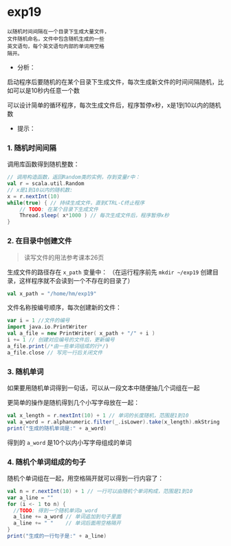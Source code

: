 # exp19

    以随机时间间隔在一个目录下生成大量文件，
    文件随机命名，文件中包含随机生成的一些
    英文语句，每个英文语句内部的单词用空格
    隔开。

- 分析：

启动程序后要随机的在某个目录下生成文件，每次生成新文件的时间间隔随机，比如可以是10秒内任意一个数

可以设计简单的循环程序，每次生成文件后，程序暂停x秒，x是1到10以内的随机数

- 提示：

### 1. 随机时间间隔

调用库函数得到随机整数：

```scala
// 调用构造函数，返回Random类的实例，存到变量r中：
val r = scala.util.Random
// x是1到10以内的随机数:
x = r.nextInt(10)
while(true) { // 持续生成文件，直到CTRL-C终止程序
    // TODO: 在某个目录下生成文件
    Thread.sleep( x*1000 ) // 每次生成文件后，程序暂停x秒 
}
```

### 2. 在目录中创建文件

> 读写文件的用法参考课本26页

生成文件的路径存在 `x_path` 变量中：
（在运行程序前先 `mkdir ~/exp19` 创建目录，这样程序就不会读到一个不存在的目录了）

```scala
val x_path = "/home/hm/exp19"
```

文件名称按编号顺序，每次创建新的文件：

```scala
var i = 1 //文件的编号
import java.io.PrintWriter
val a_file = new PrintWriter( x_path + "/" + i ) 
i += 1 // 创建对应编号的文件后，更新编号
a_file.print(/*由一些单词组成的行*/)
a_file.close // 写完一行后关闭文件
```

### 3. 随机单词

如果要用随机单词得到一句话，可以从一段文本中随便抽几个词组在一起

更简单的操作是随机得到几个小写字母放在一起：

```scala
val x_length = r.nextInt(10) + 1 // 单词的长度随机，范围是1到10
val a_word = r.alphanumeric.filter(_.isLower).take(x_length).mkString
print("生成的随机单词是:" + a_word)
```

得到的 `a_word` 是10个以内小写字母组成的单词

### 4. 随机个单词组成的句子

随机个单词组在一起，用空格隔开就可以得到一行内容了：

```scala
val n = r.nextInt(10) + 1 // 一行可以由随机个单词构成，范围是1到10
var a_line = ""
for (i <- 1 to n) {
  //TODO: 得到一个随机单词a_word
  a_line += a_word // 单词追加到句子里面
  a_line += " "    // 单词后面用空格隔开
}
print("生成的一行句子是:" + a_line)
```